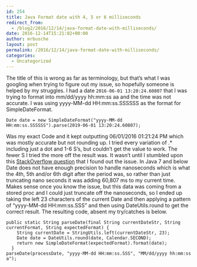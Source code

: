 ```yaml
---
id: 254
title: Java Format date with 4, 5 or 6 milliseconds
redirect_from:
  - /blog2/2016/12/14/java-format-date-with-milliseconds/
date: 2016-12-14T15:21:02+00:00
author: mrbusche
layout: post
permalink: /2016/12/14/java-format-date-with-milliseconds/
categories:
  - Uncategorized
---
```


The title of this is wrong as far as terminology, but that&#8217;s what I was googling when trying to figure out my issue, so hopefully someone is helped by my struggles. I had a date `2016-06-01 13:20:24.60807` that I was trying to format into mm/dd/yyyy hh:mm:ss aa and the time was not accurate. I was using yyyy-MM-dd HH:mm:ss.SSSSSS as the format for SimpleDateFormat.

    Date date = new SimpleDateFormat("yyyy-MM-dd HH:mm:ss.SSSSSS").parse(2019-06-01 13:20:24.60807);

Was my exact Code and it kept outputting 06/01/2016 01:21:24 PM which was mostly accurate but not rounding up. I tried every variation of .\* including just a dot and 1-6 S&#8217;s, but couldn&#8217;t get the value to work. The fewer S I tried the more off the result was. It wasn&#8217;t until I stumbled upon this [StackOverflow question](http://stackoverflow.com/questions/12000673/string-date-conversion-with-nanoseconds) that I found out the issue. In Java 7 and below Date does not have enough precision to handle nanoseconds which is what the 4th, 5th and/or 6th digit after the period was, so rather than just truncating nano seconds it was adding 60,807 ms to my current time. Makes sense once you know the issue, but this data was coming from a stored proc and I could just truncate off the nanoseconds, so I ended up taking the left 23 characters of the current Date and then applying a pattern of &#8220;yyyy-MM-dd HH:mm:ss.SSS&#8221; and then using DateUtils.round to get the correct result. The resulting code, absent my try/catches is below.

    public static String parseDate(final String currentDateStr, String currentFormat, String expectedFormat) {
        String currentDate = StringUtils.left(currentDateStr, 23);
        Date date = DateUtils.round(date, Calendar.SECOND);
        return new SimpleDateFormat(expectedFormat).format(date);
      }
    parseDate(processDate, "yyyy-MM-dd HH:mm:ss.SSS", "MM/dd/yyyy hh:mm:ss a");

